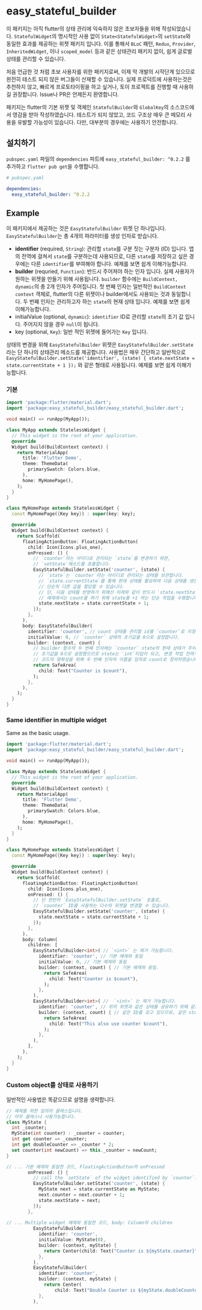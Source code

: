 # easy_stateful_builder

이 패키지는 아직 flutter의 상태 관리에 익숙하지 않은 초보자들을 위해 작성되었습니다. `StatefulWidget`의 명시적인 사용 없이
`State<StatefulWidget>`의 `setState`와 동일한 효과를 제공하는 위젯 패키지 입니다. 이를 통해서 `BLoC` 패턴, `Redux`, 
`Provider`, `InheritedWidget`, 이나 `scoped_model` 등과 같은 상태관리 패키지 없이, 쉽게 글로벌 상태를 관리할 수 있습니다.

처음 언급한 것 처럼 초보 사용자를 위한 패키지로써, 이제 막 개발의 시작단계 있으므로 완전히 테스트 되지 않은 버그들이 산재할 수 있습니다.
실제 프로덕트에 사용하는것은 추천하지 않고, 빠르게 프로토타이핑을 하고 싶거나, 토이 프로젝트를 진행할 때 사용하길 권장합니다. 
Issue나 PR은 언제든지 환영합니다. 

패키지는 flutter의 기본 위젯 및 객체인 `StatefulBuilder`와 `GlobalKey`의 소스코드에서 영감을 받아 작성하였습니다. 테스트가 되지 않았고,
코드 구조상 매우 큰 메모리 사용을 유발할 가능성이 있습니다. 다만, 대부분의 경우에는 사용하기 안전합니다. 

## 설치하기 

`pubspec.yaml` 파일의 `dependencies` 파트에 `easy_stateful_builder: ^0.2.2` 를 추가하고 `flutter pub get`을 수행합니다.

```yaml
# pubspec.yaml

dependencies:
  easy_stateful_builder: ^0.2.2
```

## Example

이 패키지에서 제공하는 것은 `EasyStatefulBuilder` 위젯 단 하나입니다. `EasyStatefulBuilder`는 총 4개의 파라미터를 생성 인자로 받습니다.

- **identifier** (required, `String`): 관리할 `state`를 구분 짓는 구분자 (ID) 입니다. 앱의 전역에 걸쳐서 `state`를 구분하는데 사용되므로, 
다른 `state`를 저장하고 싶은 경우에는 다른 `identifier`를 부여해야 합니다. 예제를 보면 쉽게 이해가능합니다.
- **builder** (requried, `Function`): 반드시 주어져야 하는 인자 입니다. 실제 사용자가 원하는 위젯을 만들기 위해 사용됩니다.
`builder` 함수에는 `BuildContext, dynamic`의 총 2개 인자가 주어집니다. 첫 번째 인자는 일반적인 `BuildContext context` 객체로, flutter의
다른 위젯이나 builder에서도 사용되는 것과 동일합니다. 두 번째 인자는 관리하고자 하는 `state`의 현재 상태 입니다. 예제를 보면 쉽게 이해가능합니다.
- initialValue (optional, `dynamic`): `identifier` ID로 관리할 `state`의 초기 값 입니다. 주어지지 않을 경우 `null`이 됩니다.
- key (optional, `Key`): 일반 적인 위젯에 들어가는 `Key` 입니다. 

상태의 변경을 위해 `EasyStatefulBuilder` 위젯은 `EasyStatefulBuilder.setState`라는 단 하나의 상태관리 메소드를 제공합니다.
사용법은 매우 간단하고 일반적으로 `EasyStatefulBuilder.setState('identifier', (state) { state.nextState = state.currentState + 1 });` 와
같은 형태로 사용됩니다. 예제를 보면 쉽게 이해가능합니다.

### 기본 

```dart
import 'package:flutter/material.dart';
import 'package:easy_stateful_builder/easy_stateful_builder.dart';

void main() => runApp(MyApp());

class MyApp extends StatelessWidget {
  // This widget is the root of your application.
  @override
  Widget build(BuildContext context) {
    return MaterialApp(
      title: 'Flutter Demo',
      theme: ThemeData(
        primarySwatch: Colors.blue,
      ),
      home: MyHomePage(),
    );
  }
}

class MyHomePage extends StatelessWidget {
  const MyHomePage({Key key}) : super(key: key);

  @override
  Widget build(BuildContext context) {
    return Scaffold(
      floatingActionButton: FloatingActionButton(
        child: Icon(Icons.plus_one),
        onPressed: () {
          // `counter`라는 아이디로 관리되는 `state`를 변경하기 위한, 
          // `setState`메소드를 호출합니다.
          EasyStatefulBuilder.setState('counter', (state) {
            // `state`는 `counter`라는 아이디로 관리되는 상태를 보관합니다. 
            // `state.currentState`를 통해 현재 상태를 활요하여 다음 상태를 생성하거나
            // 단순히 다른 값을 할당할 수 있습니다.
            // 단, 다음 상태를 반영하기 위해선 아래와 같이 반드시 `state.nextState`에 할당해야 합니다.
            // 예제에서는 count를 하기 위해 state를 +1 하는 단순 작업을 수행합니다. 
            state.nextState = state.currentState + 1;
          });
        },
      ),
      body: EasyStatefulBuilder(
        identifier: 'counter', // count 상태를 관리할 id를 `counter`로 지정합니다.
        initialValue: 0, // `counter` 상태의 초기값을 0으로 설정합니다. 
        builder: (context, count) { 
          // builder 함수의 두 번째 인자에는 `counter` state의 현재 상태가 주어집니다.
          // 초기값을 0으로 설정했으므로 state는 `int`타입이 되고, 변경 작업 전까지는 0으로 초기화 되어 있습니다.
          // 코드의 명확성을 위해 두 번째 인자의 이름을 임의로 count로 정의하였습니다. 
          return SafeArea(
            child: Text("Counter is $count"),
          );
        },
      ),
    );
  }
}
```

### Same identifier in multiple widget

Same as the basic usage. 

```dart
import 'package:flutter/material.dart';
import 'package:easy_stateful_builder/easy_stateful_builder.dart';

void main() => runApp(MyApp());

class MyApp extends StatelessWidget {
  // This widget is the root of your application.
  @override
  Widget build(BuildContext context) {
    return MaterialApp(
      title: 'Flutter Demo',
      theme: ThemeData(
        primarySwatch: Colors.blue,
      ),
      home: MyHomePage(),
    );
  }
}

class MyHomePage extends StatelessWidget {
  const MyHomePage({Key key}) : super(key: key);

  @override
  Widget build(BuildContext context) {
    return Scaffold(
      floatingActionButton: FloatingActionButton(
        child: Icon(Icons.plus_one),
        onPressed: () {
          // 단 한번의 `EasyStatefulBuilder.setState` 호출로, 
          // `counter` ID를 사용하는 다수의 위젯을 변경할 수 있습니다. 
          EasyStatefulBuilder.setState('counter', (state) {
            state.nextState = state.currentState + 1;
          });
        },
      ),
      body: Column(
        children: [
          EasyStatefulBuilder<int>( // `<int>` 는 제거 가능합니다. 
            identifier: 'counter', // 기본 예제와 동일
            initialValue: 0, // 기본 예제와 동일
            builder: (context, count) { // 기본 예제와 동일. 
              return SafeArea(
                child: Text("Counter is $count"),
              );
            },
          ),
          EasyStatefulBuilder<int>( //  `<int>` 는 제거 가능합니다. 
            identifier: 'counter', // 위의 위젯과 같은 상태를 공유하기 위해 같은 ID를 부여합니다. 
            builder: (context, count) { // 같은 ID를 갖고 있으므로, 같은 state가 주어집니다. 
              return SafeArea(
                child: Text("This also use counter $count"),
              );
            },
          ),
        ],
      ),
    );
  }
}
```

### Custom object를 상태로 사용하기

일반적인 사용법은 똑같으므로 설명을 생략합니다.

```dart
// 예제를 위한 임의의 클래스입니다.
// 아무 클래스나 사용가능합니다. 
class MyState {
  int _counter;
  MyState(int counter) : _counter = counter;
  int get counter => _counter;
  int get doubleCounter => _counter * 2;
  set counter(int newCount) => this._counter = newCount;
}

// ... 기본 예제와 동일한 코드, FloatingActionButton의 onPressed
        onPressed: () {
          // call the `setState` of the widget identified by `counter`.
          EasyStatefulBuilder.setState('counter', (state) {
            MyState next = state.currentState as MyState;
            next.counter = next.counter + 1;
            state.nextState = next;
          });
        },
        
// ... Multiple widget 예제와 동일한 코드, body: Column의 children 
          EasyStatefulBuilder(
            identifier: 'counter',
            initialValue: MyState(0),
            builder: (context, myState) {
              return Center(child: Text("Counter is ${myState.counter}"));
            },
          ),
          EasyStatefulBuilder(
            identifier: 'counter',
            builder: (context, myState) {
              return Center(
                  child: Text("Double Counter is ${myState.doubleCounter}"));
            },
          ),
    
```
